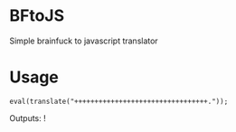 BFtoJS
======

Simple brainfuck to javascript translator

Usage
======
`eval(translate("+++++++++++++++++++++++++++++++++."));`

Outputs: !
